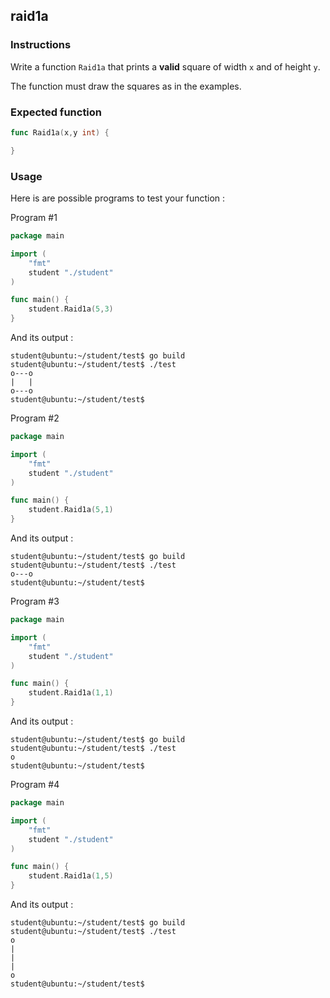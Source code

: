 ## raid1a

### Instructions

Write a function `Raid1a` that prints a **valid** square of width `x` and of height `y`.

The function must draw the squares as in the examples.

### Expected function

```go
func Raid1a(x,y int) {

}
```

### Usage

Here is are possible programs to test your function :

Program #1

```go
package main

import (
	"fmt"
	student "./student"
)

func main() {
	student.Raid1a(5,3)
}
```

And its output :

```console
student@ubuntu:~/student/test$ go build
student@ubuntu:~/student/test$ ./test
o---o
|   |
o---o
student@ubuntu:~/student/test$
```

Program #2

```go
package main

import (
	"fmt"
	student "./student"
)

func main() {
	student.Raid1a(5,1)
}
```

And its output :

```console
student@ubuntu:~/student/test$ go build
student@ubuntu:~/student/test$ ./test
o---o
student@ubuntu:~/student/test$
```

Program #3

```go
package main

import (
	"fmt"
	student "./student"
)

func main() {
	student.Raid1a(1,1)
}
```

And its output :

```console
student@ubuntu:~/student/test$ go build
student@ubuntu:~/student/test$ ./test
o
student@ubuntu:~/student/test$
```

Program #4

```go
package main

import (
	"fmt"
	student "./student"
)

func main() {
	student.Raid1a(1,5)
}
```

And its output :

```console
student@ubuntu:~/student/test$ go build
student@ubuntu:~/student/test$ ./test
o
|
|
|
o
student@ubuntu:~/student/test$
```
